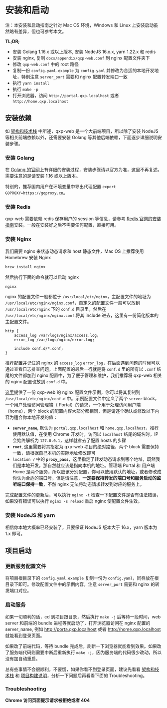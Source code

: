# 安装和启动

注：本安装和启动指南之针对 Mac OS 环境，Windows 和 Linux 上安装启动虽然略有差异，但也可参考本文。

**TL;DR;**

- 安装 Golang 1.16.x 或以上版本, 安装 NodeJS 16.x.x, yarn 1.22.x 和 redis
- 安装 nginx, 复制 `docs/appendix/qxp-web.conf` 到 nginx 配置文件夹下
- 修改 `qxp-web.conf` 中的 root 路径
- 复制一份 `config.yaml.example` 为 `config.yaml` 并修改为合适的本地开发地址，特别注意 `server_port` 需要和 nginx 配置转发端口一致
- 执行 `yarn install`
- 执行 `make -p`
- 打开浏览器，访问 `http://portal.qxp.localhost` 或者 `http://home.qxp.localhost`

## 安装依赖

如 [架构和技术栈](architecture.md) 中所述，qxp-web 是一个大前端项目，所以除了安装 NodeJS 等相关前端依赖以外，还需要安装 Golang 等其他后端依赖，下面逐步详细说明安装步骤。

### 安装 Golang

在 [Golang 的官网](https://go.dev/dl/)上有详细的安装过程，安装步骤请以官方为准，这里不再复述。需要注意的是请安装 1.16 或以上版本。

特别的，推荐国内用户在环境变量中导出代理配置 `export GOPROXY=https://goproxy.cn`。

### 安装 Redis

qxp-web 需要依赖 redis 保存用户的 session 等信息，请参考 [Redis 官网的安装指南](https://redis.io/docs/getting-started/)安装。一般在安装好之后不需要任何配置，直接可用。

### 安装 Nginx

我们需要 nginx 来状态动态请求和 host 静态文件，Mac OS 上推荐使用 Homebrew 安装 Nginx

```bash
brew install nginx
```

然后执行下面的命令就可以启动 nginx

```bash
nginx
```

nginx 的配置文件一般都位于 `/usr/local/etc/nginx`，主配置文件的地址为 `/usr/local/etc/nginx/nginx.conf`，自定义的配置文件一般可以放到 `/usr/local/etc/nginx` 下的 `conf.d` 目录里，然后在 `/usr/local/etc/nginx/nginx.conf` 将其 include 进去，这里有一份简化版本的主配置文件。

```text
http {
    access_log /var/logs/nginx/access.log;
    error_log /var/logs/nginx/error.log;

    include conf.d/*.conf;
}
```

推荐配置并记住的 nginx 的 `access_log` `error_log`，在后面遇到问题的时候可以通过查看日志排查问题。上面配置的最后一行就是将 `conf.d` 里的所有以 `.conf` 结尾的文件都加到 nginx 配置中，为了便于管理和维护，我们推荐将 qxp-web 相关的 nginx 配置也放到 `conf.d` 中。

[这里](appendix/qxp-web.conf)提供了一份 qxp-web 的 nginx 配置文件示例，你可以将其复制到 `/usr/local/etc/nginx/conf.d` 中。示例配置文件中定义了两个 `server` block，一个用户处理访问管理端（ Portal）的请求，一个用于处理访问用户端（home），两个 block 的配置内容大部分都相同，但是请逐个确认或修改以下内容为适合你本地开发的值：

- **`server_name`**, 默认为 `portal.qxp.localhost` 和 `home.qxp.localhost`，推荐使用默认值，在使用 Chrome 开发时，访问以 `localhost` 结尾的域名时，IP 会始终解析为 `127.0.0.1`，这样就省去了配置 hosts 的步骤
- **`root`**, 这里需要将其指定为 qxp-web 项目的绝对路径，两个 block 需要保持一致，请根据自己本机的实际地址修改即可
- `location /` 中的 **`proxy_pass`**，这里指定了转发动态请求到哪个地址，既然我们是本地开发，那自然就应该是指向本机的地址。管理端 Portal 和 用户端 Home 是两个服务，所以应该分别配置，你可以使用默认的地址，或者修改成你认为合适的端口号，但是请注意，**一定要保持转发的端口号和服务启动的监听端口保持一致**，不然 nginx 无法将动态请求转发到对应的服务上。

完成配置文件的更新后，可以执行 `nginx -t` 检查一下配置文件是否有语法错误，如果没有错误可以执行 `nginx -s reload` 重启 nginx 使配置文件生效。

### 安装 NodeJS 和 yarn

相信你本地大概率已经安装了，只要保证 NodeJS 版本大于 16.x，yarn 版本为 1.x 即可。

## 项目启动

### 更新服务配置文件

将项目根目录下的 `config.yaml.example` 复制一份为 `config.yaml`，同样放在根目录下即可。修改配置文件中的示例内容，注意 `server_port` 需要和 nginx 的转发端口对应。

### 启动服务

如果一切顺利的话，cd 到项目跟目录，然后执行 `make -j` 后等待一段时间，web server 和前端的 bundle 进程等就启动了，打开浏览器访问在 nginx 配置的 server_name, 例如 http://porta.qxp.localhost 或者 http://home.qxp.localhost 就能看到登录页面。

如果改了前端代码，等待 bundle 完成后，刷新一下浏览器就能看到效果。如果改了服务端代码则需要中断后重新执行 `make -j`，因为服务端的代码很少改动，所以没有加自动重启。

总有些事情不会很顺利，不要慌，如果你看不到登录页面，建议先看看 [架构和技术栈](architecture.md) 和 [项目构建说明](build_instructions.md)，分析一下问题后再看看下面的 Troubleshooting。

### Troubleshooting

**Chrome 访问页面提示请求被拒绝或者 404**
